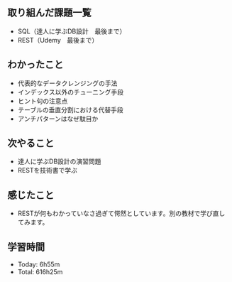 ## 取り組んだ課題一覧
- SQL（達人に学ぶDB設計　最後まで）
- REST（Udemy　最後まで）
## わかったこと
- 代表的なデータクレンジングの手法
- インデックス以外のチューニング手段
- ヒント句の注意点
- テーブルの垂直分割における代替手段
- アンチパターンはなぜ駄目か
## 次やること
- 達人に学ぶDB設計の演習問題
- RESTを技術書で学ぶ
## 感じたこと
- RESTが何もわかっていなさ過ぎて愕然としています。別の教材で学び直してみます。
## 学習時間
- Today: 6h55m
- Total: 616h25m
